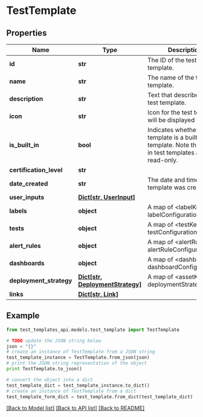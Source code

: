 # TestTemplate


## Properties
Name | Type | Description | Notes
------------ | ------------- | ------------- | -------------
**id** | **str** | The ID of the test template. | [optional] 
**name** | **str** | The name of the test template. | [optional] 
**description** | **str** | Text that describes the test template. | [optional] 
**icon** | **str** | Icon for the test template; will be displayed in the UI. | [optional] 
**is_built_in** | **bool** | Indicates whether the test template is a built-in template. Note that built-in test templates are read-only. | [optional] 
**certification_level** | **str** |  | [optional] 
**date_created** | **str** | The date and time the test template was created. | [optional] 
**user_inputs** | [**Dict[str, UserInput]**](UserInput.md) |  | [optional] 
**labels** | **object** | A map of &lt;labelKey, labelConfiguration&gt;. | [optional] 
**tests** | **object** | A map of &lt;testKey, testConfiguration&gt;. | [optional] 
**alert_rules** | **object** | A map of &lt;alertRuleKey, alertRuleConfiguration&gt;. | [optional] 
**dashboards** | **object** | A map of &lt;dashboardKey, dashboardConfiguration&gt;. | [optional] 
**deployment_strategy** | [**Dict[str, DeploymentStrategy]**](DeploymentStrategy.md) | A map of &lt;assetKey, deploymentStrategy&gt;. | [optional] 
**links** | [**Dict[str, Link]**](Link.md) |  | [optional] 

## Example

```python
from test_templates_api.models.test_template import TestTemplate

# TODO update the JSON string below
json = "{}"
# create an instance of TestTemplate from a JSON string
test_template_instance = TestTemplate.from_json(json)
# print the JSON string representation of the object
print TestTemplate.to_json()

# convert the object into a dict
test_template_dict = test_template_instance.to_dict()
# create an instance of TestTemplate from a dict
test_template_form_dict = test_template.from_dict(test_template_dict)
```
[[Back to Model list]](../README.md#documentation-for-models) [[Back to API list]](../README.md#documentation-for-api-endpoints) [[Back to README]](../README.md)


